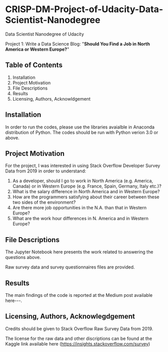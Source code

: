 # CRISP-DM-Project-of-Udacity-Data-Scientist-Nanodegree

Data Scientist Nanodegree of Udacity 

Project 1: Write a Data Science Blog: "**Should You Find a Job in North America or Western Europe?**"  

## Table of Contents 

1. Installation 
2. Project Motivation
3. File Descriptions
4. Results 
5. Licensing, Authors, Acknowldgement 

## Installation 

In order to run the codes, please use the libraries avaialble in Anaconda distribution of Python. The codes should be run with Python verion 3.0 or above. 

## Project Motivation 

For the project, I was interested in using Stack Overflow Developer Survey Data from 2019 in order to understand: 

1. As a developer, should I go to work in North America (e.g. America, Canada) or in Western Europe (e.g. France, Spain, Germany, Italy etc.)? 
2. What is the salary difference in North America and in Western Europe?
3. How are the programmers satisfying about their career between these two sides of the environment? 
4. Are there more job opportunities in the N.A. than that in Western Europe? 
5. What are the work hour differences in N. America and in Western Europe? 

## File Descriptions 

The Jupyter Notebook here presents the work related to answering the questions above. 

Raw survey data and survey questionnaires files are provided. 

## Results

The main findings of the code is reported at the Medium post available here---. 

## Licensing, Authors, Acknowlegdgement 

Credits should be given to Stack Overflow Raw Survey Data from 2019. 

The license for the raw data and other discriptions can be found at the Kaggle link available here (https://insights.stackoverflow.com/survey) 

